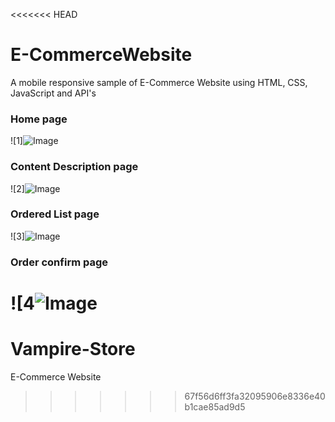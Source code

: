 <<<<<<< HEAD
# E-CommerceWebsite
 A mobile responsive sample of E-Commerce Website using HTML, CSS, JavaScript and API's
 
 
 
### Home page
![1]![Image](https://github.com/user-attachments/assets/f2066eed-365f-4509-8c5c-8971dd542b0b)



### Content Description page
![2]![Image](https://github.com/user-attachments/assets/8605cbb7-6fab-4022-a045-6802e49ec7d7)



### Ordered List page
![3]![Image](https://github.com/user-attachments/assets/3ae34dbd-dc2b-4887-acab-7fe81ab89fac)



### Order confirm page
![4![Image](https://github.com/user-attachments/assets/cfd88572-3809-454a-bf62-84689f8a6faf)
=======
# Vampire-Store
E-Commerce Website
>>>>>>> 67f56d6ff3fa32095906e8336e40b1cae85ad9d5

